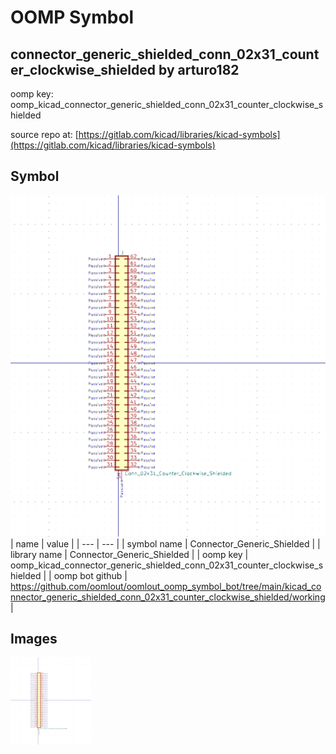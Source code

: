 # OOMP Symbol  
## connector_generic_shielded_conn_02x31_counter_clockwise_shielded  by arturo182  
  
oomp key: oomp_kicad_connector_generic_shielded_conn_02x31_counter_clockwise_shielded  
  
source repo at: [https://gitlab.com/kicad/libraries/kicad-symbols](https://gitlab.com/kicad/libraries/kicad-symbols)  
## Symbol  
  
[![working.png](working_600.png)](working.png)  
| name | value | 
| --- | --- | 
| symbol name | Connector_Generic_Shielded | 
| library name | Connector_Generic_Shielded | 
| oomp key | oomp_kicad_connector_generic_shielded_conn_02x31_counter_clockwise_shielded | 
| oomp bot github | https://github.com/oomlout/oomlout_oomp_symbol_bot/tree/main/kicad_connector_generic_shielded_conn_02x31_counter_clockwise_shielded/working | 
## Images  
  
[![working.png](working_140.png)](working.png)  
